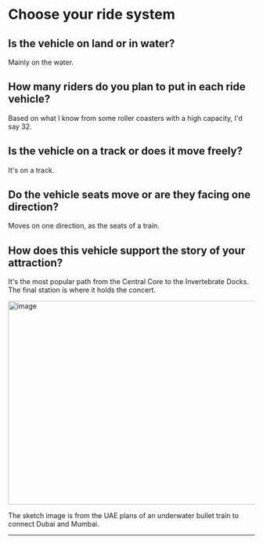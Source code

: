 # Choose your ride system

## Is the vehicle on land or in water?

Mainly on the water.

## How many riders do you plan to put in each ride vehicle?

Based on what I know from some roller coasters with a high capacity, I'd say 32.

## Is the vehicle on a track or does it move freely?

It's on a track.

## Do the vehicle seats move or are they facing one direction?

Moves on one direction, as the seats of a train.

## How does this vehicle support the story of your attraction?

It's the most popular path from the Central Core to the Invertebrate Docks. The final station is where it holds the concert.

<img width="739" height="415" alt="image" src="https://github.com/user-attachments/assets/d051d293-f223-420e-9089-5e474466bc3b" />

The sketch image is from the UAE plans of an underwater bullet train to connect Dubai and Mumbai.

---
